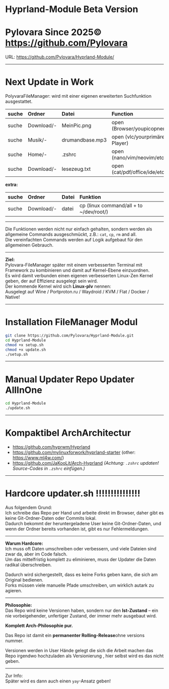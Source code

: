 # Hyprland-Module Beta Version

# Pylovara Since 2025© https://github.com/Pylovara

URL: https://github.com/Pylovara/Hyprland-Module/

---

# Next Update in Work

PolyvaraFileManager: wird mit einer eigenen erweiterten Suchfunktion ausgestattet.

| suche | Ordner | Datei | Function |
|:-----|:-------|:------|:---------|
| suche | Download/- | MeinPic.png | open (Browser/youpicopner) |
| suche | Musik/- | drumandbase.mp3 | open (vlc/yourprimärer Player) |
| suche | Home/- | .zshrc | open (nano/vim/neovim/etc) |
| suche | Download/- | lesezeug.txt | open (cat/pdf/office/ide/etc) |

**extra:**

| suche | Ordner | Datei | Funktion |
|:-----|:-------|:------|:---------|
| suche | Download/- | datei | cp (linux command/all + to ~/dev/root/) |

---

Die Funktionen werden nicht nur einfach gehalten, sondern werden als allgemeine Commands ausgeschmückt, z.B.: `cat`, `cp`, `rm` and all.  
Die vereinfachten Commands werden auf Logik aufgebaut für den allgemeinen Gebrauch.

---

**Ziel:**  
Pylovara-FileManager später mit einem verbesserten Terminal mit Framework zu kombinieren und damit auf Kernel-Ebene einzuordnen.  
Es wird damit verbunden einen eigenen verbesserten Linux-Zen Kernel geben, der auf Effizienz ausgelegt sein wird.  
Der kommende Kernel wird sich **Linux-plv** nennen:  
Ausgelegt auf Wine / Portproton.ru / Waydroid / KVM / Flat / Docker / Native!

---

# Installation FileManager Modul

```bash
git clone https://github.com/Pylovara/Hyprland-Module.git
cd Hyprland-Module
chmod +x setup.sh
chmod +x update.sh
./setup.sh
```

---

# Manual Updater Repo Updater AllInOne

```bash
cd Hyprland-Module
./update.sh
```

---

# Kompaktibel ArchArchitectur 

- https://github.com/hyprwm/Hyprland
- https://github.com/mylinuxforwork/hyprland-starter (other: https://www.ml4w.com/)
- https://github.com/JaKooLit/Arch-Hyprland *(Achtung: `.zshrc` updaten! Source-Codes in `.zshrc` einfügen.)*

---

# Hardcore updater.sh !!!!!!!!!!!!!!!

Aus folgendem Grund:  
Ich schreibe das Repo per Hand und arbeite direkt im Browser, daher gibt es keine Git-Ordner-Daten oder Commits lokal.  
Dadurch bekommt der heruntergeladene User keine Git-Ordner-Daten, und wenn der Ordner bereits vorhanden ist, gibt es nur Fehlermeldungen.

---

**Warum Hardcore:**  
Ich muss oft Daten umschreiben oder verbessern, und viele Dateien sind zwar da, aber im Code falsch.  
Um das mittelfristig komplett zu eliminieren, muss der Updater die Daten radikal überschreiben.

Dadurch wird sichergestellt, dass es keine Forks geben kann, die sich am Original bedienen.  
Forks müssen viele manuelle Pfade umschreiben, um wirklich autark zu agieren.

---

**Philosophie:**  
Das Repo wird keine Versionen haben, sondern nur den **Ist-Zustand** – 
ein nie vorbeigehender, unfertiger Zustand, der immer mehr ausgebaut wird.  

**Komplett Arch-Philosophie pur.**

Das Repo ist damit ein **permanenter Rolling-Release**ohne versions nummer.

Versionen werden in User Hände gelegt die sich die Arbeit machen das Repo 
irgendwo hochzuladen als Versionierung , hier selbst wird es das nicht geben.

---

Zur Info:  
Später wird es dann auch einen `yay`-Ansatz geben!

